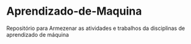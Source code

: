 # Aprendizado-de-Maquina
Repositório para Armezenar as atividades e trabalhos da disciplinas de aprendizado de máquina
